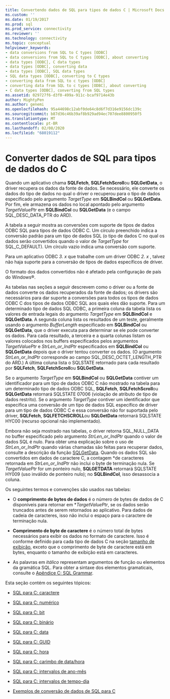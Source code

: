 ```yaml
---
title: Convertendo dados de SQL para tipos de dados C | Microsoft Docs
ms.custom: ''
ms.date: 01/19/2017
ms.prod: sql
ms.prod_service: connectivity
ms.reviewer: ''
ms.technology: connectivity
ms.topic: conceptual
helpviewer_keywords:
- data conversions from SQL to C types [ODBC]
- data conversions from SQL to C types [ODBC], about converting
- data types [ODBC], C data types
- data types [ODBC], converting data
- data types [ODBC], SQL data types
- SQL data types [ODBC], converting to C types
- converting data from SQL to c types [ODBC]
- converting data from SQL to c types [ODBC], about converting
- C data types [ODBC], converting from SQL types
ms.assetid: 029727f6-d3f0-499a-911c-bcaf9714e43b
author: MightyPen
ms.author: genemi
ms.openlocfilehash: 95a44698c12abf0de64c8d6f7d316e9156dc139c
ms.sourcegitcommit: b87d36c46b39af8b929ad94ec707dee8800950f5
ms.translationtype: MT
ms.contentlocale: pt-BR
ms.lasthandoff: 02/08/2020
ms.locfileid: "68019112"
---
```

# <a name="converting-data-from-sql-to-c-data-types"></a>Converter dados de SQL para tipos de dados do C
Quando um aplicativo chama **SQLFetch**, **SQLFetchScroll**ou **SQLGetData**, o driver recupera os dados da fonte de dados. Se necessário, ele converte os dados do tipo de dados no qual o driver o recuperou para o tipo de dados especificado pelo argumento *TargetType* em **SQLBindCol** ou **SQLGetData.** Por fim, ele armazena os dados no local apontado pelo argumento *TargetValuePtr* em **SQLBindCol** ou **SQLGetData** (e o campo SQL_DESC_DATA_PTR do ARD).  
  
 A tabela a seguir mostra as conversões com suporte de tipos de dados ODBC SQL para tipos de dados ODBC C. Um círculo preenchido indica a conversão padrão para um tipo de dados SQL (o tipo de dados C no qual os dados serão convertidos quando o valor de *TargetType* for SQL_C_DEFAULT). Um círculo vazio indica uma conversão com suporte.  
  
 Para um aplicativo ODBC *3. x* que trabalhe com um driver ODBC *2. x* , talvez não haja suporte para a conversão de tipos de dados específicos de driver.  
  
 O formato dos dados convertidos não é afetado pela configuração de país do Windows®.  
  
 As tabelas nas seções a seguir descrevem como o driver ou a fonte de dados converte os dados recuperados da fonte de dados; os drivers são necessários para dar suporte a conversões para todos os tipos de dados ODBC C dos tipos de dados ODBC SQL aos quais eles dão suporte. Para um determinado tipo de dados SQL ODBC, a primeira coluna da tabela lista os valores de entrada legais do argumento *TargetType* em **SQLBindCol** e **SQLGetData**. A segunda coluna lista os resultados de um teste, geralmente usando o argumento *BufferLength* especificado em **SQLBindCol** ou **SQLGetData**, que o driver executa para determinar se ele pode converter os dados. Para cada resultado, a terceira e a quarta colunas listam os valores colocados nos buffers especificados pelos argumentos *TargetValuePtr* e *StrLen_or_IndPtr* especificados em **SQLBindCol** ou **SQLGetData** depois que o driver tentou converter os dados. (O argumento *StrLen_or_IndPtr* corresponde ao campo SQL_DESC_OCTET_LENGTH_PTR do ARD.) A última coluna lista o SQLSTATE retornado para cada resultado por **SQLFetch**, **SQLFetchScroll**ou **SQLGetData**.  
  
 Se o argumento *TargetType* em **SQLBindCol** ou **SQLGetData** contiver um identificador para um tipo de dados ODBC C não mostrado na tabela para um determinado tipo de dados ODBC SQL, **SQLFetch**, **SQLFetchScroll**ou **SQLGetData** retornará SQLSTATE 07006 (violação de atributo de tipo de dados restrito). Se o argumento *TargetType* contiver um identificador que especifica uma conversão de um tipo de dados SQL específico de driver para um tipo de dados ODBC C e essa conversão não for suportada pelo driver, **SQLFetch**, **SQLFETCHSCROLL**ou **SQLGetData** retornará SQLSTATE HYC00 (recurso opcional não implementado).  
  
 Embora não seja mostrado nas tabelas, o driver retorna SQL_NULL_DATA no buffer especificado pelo argumento *StrLen_or_IndPtr* quando o valor de dados SQL é nulo. Para obter uma explicação sobre o uso de *StrLen_or_IndPtr* quando várias chamadas são feitas para recuperar dados, consulte a descrição da função [SQLGetData](../../../odbc/reference/syntax/sqlgetdata-function.md). Quando os dados SQL são convertidos em dados de caractere C, a contagem \*de caracteres retornada em *StrLen_or_IndPtr* não inclui o byte de terminação nula. Se *TargetValuePtr* for um ponteiro nulo, **SQLGETDATA** retornará SQLSTATE HY009 (uso inválido de ponteiro nulo); no **SQLBindCol**, isso desassocia a coluna.  
  
 Os seguintes termos e convenções são usados nas tabelas:  
  
-   O **comprimento de bytes de dados** é o número de bytes de dados de C disponíveis para retornar em **TargetValuePtr*, se os dados serão truncados antes de serem retornados ao aplicativo. Para dados de cadeia de caracteres, isso não inclui o espaço para o caractere de terminação nula.  
  
-   **Comprimento de byte de caractere** é o número total de bytes necessários para exibir os dados no formato de caractere. Isso é conforme definido para cada tipo de dados C na seção [tamanho de exibição](../../../odbc/reference/appendixes/display-size.md), exceto que o comprimento de byte de caractere está em bytes, enquanto o tamanho de exibição está em caracteres.  
  
-   As palavras em *itálico* representam argumentos de função ou elementos da gramática SQL. Para obter a sintaxe dos elementos gramaticais, consulte o [Apêndice C: SQL Grammar](../../../odbc/reference/appendixes/appendix-c-sql-grammar.md).  
  
 Esta seção contém os seguintes tópicos:  
  
-   [SQL para C: caractere](../../../odbc/reference/appendixes/sql-to-c-character.md)  
  
-   [SQL para C: numérico](../../../odbc/reference/appendixes/sql-to-c-numeric.md)  
  
-   [SQL para C: bit](../../../odbc/reference/appendixes/sql-to-c-bit.md)  
  
-   [SQL para C: binário](../../../odbc/reference/appendixes/sql-to-c-binary.md)  
  
-   [SQL para C: data](../../../odbc/reference/appendixes/sql-to-c-date.md)  
  
-   [SQL para C: GUID](../../../odbc/reference/appendixes/sql-to-c-guid.md)  
  
-   [SQL para C: hora](../../../odbc/reference/appendixes/sql-to-c-time.md)  
  
-   [SQL para C: carimbo de data/hora](../../../odbc/reference/appendixes/sql-to-c-timestamp.md)  
  
-   [SQL para C: intervalos de ano-mês](../../../odbc/reference/appendixes/sql-to-c-year-month-intervals.md)  
  
-   [SQL para C: intervalos de tempo-dia](../../../odbc/reference/appendixes/sql-to-c-day-time-intervals.md)  
  
-   [Exemplos de conversão de dados de SQL para C](../../../odbc/reference/appendixes/sql-to-c-data-conversion-examples.md)
